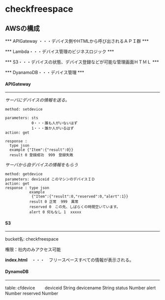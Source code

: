 # checkfreespace


  ## AWSの構成

*** APIGateway ・・・デバイス側やHTMLから呼び出されるＡＰＩ群 ***

*** Lambda・・・デバイス管理のビジネスロジック ***

*** S3・・・デバイスの状態、デバイス登録などが可能な管理画面ＨＴＭＬ ***

*** DyanamoDB・・・デバイス管理 ***

#### APIGateway
---------------------------------

_サーバにデバイスの情報を送る。_
```
method: setdevice

parameters: sts
            0・・・誰も人がいないはず
            1・・・誰か人がいるはず
action: get

response :
  type json
  example {"Item":{"result":0}}
  result 0 登録成功  999　登録失敗

```

   _サーバから自デバイスの情報をもらう_
```
method: getdevice
parameters: deviceid このマシンのデバイスＩＤ
action: get
response : type json
           example
            {"Item":{"result":0,"reserved":0,"alert":1}}
           result 0 正常  999　異常
           reserved 0　この先、しばらくの時間空いています。
           alert 0 何もなし 1  xxxxx

```

#### S3
---------------------------------
 bucket名: checkfreespace

 権限：社内のみアクセス可能

**index.html**　・・・　フリースペースすべての情報が表示される。


#### DynamoDB
---------------------------------
 table: cfdevice
　　deviceid String
    devicename String
    status Number
    alert Number
    reserved Number
